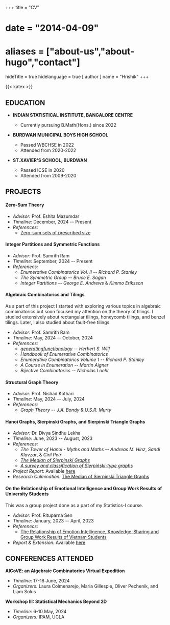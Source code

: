+++
title = "CV"
# date = "2014-04-09"
# aliases = ["about-us","about-hugo","contact"]
hideTitle = true
hidelanguage = true
[ author ]
  name = "Hrishik"
+++

{{< katex >}}

## EDUCATION

- **INDIAN STATISTICAL INSTITUTE, BANGALORE CENTRE**
  - Currently pursuing B.Math(Hons.) since 2022

- **BURDWAN MUNICIPAL BOYS HIGH SCHOOL**
  - Passed WBCHSE in 2022
  - Attended from 2020-2022

- **ST.XAVIER'S SCHOOL, BURDWAN**
  - Passed ICSE in 2020
  - Attended from 2009-2020

## PROJECTS

#### Zero-Sum Theory
- _Advisor:_ Prof. Eshita Mazumdar
- _Timeline:_ December, 2024 -- Present
- _References:_ 
  - [Zero-sum sets of prescribed size](https://www.cs.tau.ac.il/~nogaa/PDFS/egz1.pdf)

#### Integer Partitions and Symmetric Functions
- _Advisor:_ Prof. Samrith Ram
- _Timeline:_ September, 2024 -- Present
- _Referenecs:_ 
  - _Enumerative Combinatorics Vol. II_ -- _Richard P. Stanley_
  - _The Symmetric Group_ -- _Bruce E. Sagan_
  - _Integer Partitions_ -- _George E. Andrews_ & _Kimmo Eriksson_

#### Algebraic Combinatorics and Tilings
As a part of this project I started with exploring various topics in algebraic combinatorics but soon focused my attention on the theory of tilings. I studied extensively about rectangular tilings, honeycomb tilings, and benzel tilings. Later, I also studied about fault-free tilings.
- _Advisor:_ Prof. Samrith Ram
- _Timeline:_ May, 2024 -- October, 2024
- _References:_ 
  - _[generatingfunctionology](https://www2.math.upenn.edu/~wilf/gfology2.pdf)_ -- _Herbert S. Wilf_
  - _Handbook of Enumerative Combinatorics_
  - _Enumerative Combinatorics Volume 1_ -- _Richard P. Stanley_ 
  - _A Course in Enumeration_ -- _Martin Aigner_
  - _Bijective Combinatorics_ -- _Nicholas Loehr_

#### Structural Graph Theory
- _Advisor:_ Prof. Nishad Kothari
- _Timeline:_ May, 2024 -- July, 2024
- _Referenecs:_
  - _Graph Theory_ -- _J.A. Bondy_ & _U.S.R. Murty_

#### Hanoi Graphs, Sierpinski Graphs, and Sierpinski Triangle Graphs
- _Advisor:_ Dr. Divya Sindhu Lekha
- _Timeline:_ June, 2023 -- August, 2023
- _Referenecs:_
  - _The Tower of Hanoi - Myths and Maths_ -- _Andreas M. Hinz_, _Sandi Klavzar_, & _Ciril Petr_
  - _[The Median of Sierpinski Graphs](https://www.sciencedirect.com/science/article/abs/pii/S0166218X21000512)_
  - _[A survey and classification of Sierpiński-type graphs](https://www.sciencedirect.com/science/article/pii/S0166218X16304309)_
- _Project Report:_ Available [here](/pdfs/Hanoi_Graphs,Sierpinski_Graphs,Sierpinski_Triangle_Graphs.pdf)
- _Research Culmination:_ [The Median of Sierpinski Triangle Graphs](https://arxiv.org/abs/2408.12783)

#### On the Relationship of Emotional Intelligence and Group Work Results of University Students
This was a group project done as a part of my Statistics-I course.
- _Advisor:_ Prof. Rituparna Sen
- _Timeline:_ January, 2023 -- April, 2023
- _Referenecs:_
  - [The Relationship of Emotion Intelligence, Knowledge-Sharing and Group Work Results of Vietnam Students](https://www.semanticscholar.org/paper/The-Relationship-of-Emotion-Intelligence%2C-and-Group-Le-Pham/1060e3a6a5caea76acdfe61b8abecf80d9dbd6f2?p2df)
- _Report & Extension:_ Available [here](https://www.isibang.ac.in/~rsen/Stat1new/7.pdf)

## CONFERENCES ATTENDED

**AlCoVE: an Algebraic Combinatorics Virtual Expedition**
- _Timeline:_ 17-18 June, 2024
- _Organizers:_ Laura Colmenarejo, Maria Gillespie, Oliver Pechenik, and Liam Solus

**Workshop III: Statistical Mechanics Beyond 2D**
- _Timeline:_ 6-10 May, 2024
- _Organizers:_ IPAM, UCLA